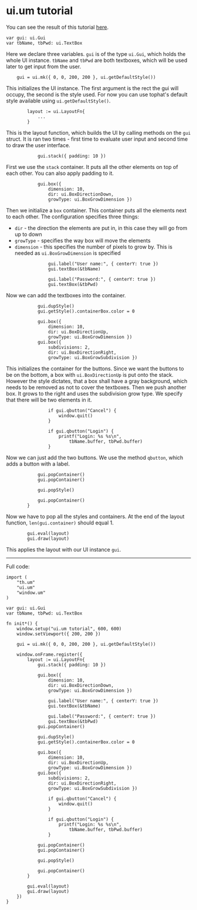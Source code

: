 # ui.um tutorial

You can see the result of this tutorial
[here](https://tophat2d.dev/examples/ui).

```umka
var gui: ui.Gui
var tbName, tbPwd: ui.TextBox
```

Here we declare three variables. `gui` is of the type `ui.Gui`, which holds the
whole UI instance. `tbName` and `tbPwd` are both textboxes, which will be used
later to get input from the user.

```umka
	gui = ui.mk({ 0, 0, 200, 200 }, ui.getDefaultStyle())
```

This initializes the UI instance. The first argument is the rect the gui will
occupy, the second is the style used. For now you can use tophat's default
style available using `ui.getDefaultStyle()`.

```umka
		layout := ui.LayoutFn{
            ...
		}
```

This is the layout function, which builds the UI by calling methods on the
`gui` struct. It is ran two times - first time to evaluate user input and
second time to draw the user interface.

```umka
			gui.stack({ padding: 10 })
```

First we use the `stack` container. It puts all the other elements on top of
each other. You can also apply padding to it.

```umka
			gui.box({
				dimension: 10,
				dir: ui.BoxDirectionDown,
				growType: ui.BoxGrowDimension })
```

Then we initialize a `box` container. This container puts all the elements next
to each other. The configuration specifies three things:

* `dir` - the direction the elements are put in, in this case they will go from
  up to down
* `growType` - specifies the way box will move the elements
* `dimension` - this specifies the number of pixels to grow by. This is needed
  as `ui.BoxGrowDimension` is specified

```umka
				gui.label("User name:", { centerY: true })
				gui.textBox(&tbName)

				gui.label("Password:", { centerY: true })
				gui.textBox(&tbPwd)
```

Now we can add the textboxes into the container.

```umka
			gui.dupStyle()
			gui.getStyle().containerBox.color = 0

			gui.box({
				dimension: 10,
				dir: ui.BoxDirectionUp,
				growType: ui.BoxGrowDimension })
			gui.box({
				subdivisions: 2,
				dir: ui.BoxDirectionRight,
				growType: ui.BoxGrowSubdivision })
```

This initializes the container for the buttons. Since we want the buttons to be
on the bottom, a box with `ui.BoxDirectionUp` is put onto the stack. However
the style dictates, that a box shall have a gray background, which needs to be
removed as not to cover the textboxes. Then we push another box. It grows to
the right and uses the subdivision grow type. We specify that there will be two
elements in it.

```umka
				if gui.qbutton("Cancel") {
					window.quit()
				}

				if gui.qbutton("Login") {
					printf("Login: %s %s\n",
						tbName.buffer, tbPwd.buffer)
				}
```

Now we can just add the two buttons. We use the method `qbutton`, which adds a
button with a label.


```umka
			gui.popContainer()
			gui.popContainer()

			gui.popStyle()

			gui.popContainer()
		}
```

Now we have to pop all the styles and containers. At the end of the layout
function, `len(gui.container)` should equal 1.

```umka
		gui.eval(layout)
		gui.draw(layout)
```

This applies the layout with our UI instance `gui`.

* * *

Full code:

```umka
import (
	"th.um"
	"ui.um"
	"window.um"
)

var gui: ui.Gui
var tbName, tbPwd: ui.TextBox

fn init*() {
	window.setup("ui.um tutorial", 600, 600)
	window.setViewport({ 200, 200 })

	gui = ui.mk({ 0, 0, 200, 200 }, ui.getDefaultStyle())

	window.onFrame.register({
		layout := ui.LayoutFn{
			gui.stack({ padding: 10 })

			gui.box({
				dimension: 10,
				dir: ui.BoxDirectionDown,
				growType: ui.BoxGrowDimension })

				gui.label("User name:", { centerY: true })
				gui.textBox(&tbName)

				gui.label("Password:", { centerY: true })
				gui.textBox(&tbPwd)
			gui.popContainer()

			gui.dupStyle()
			gui.getStyle().containerBox.color = 0

			gui.box({
				dimension: 10,
				dir: ui.BoxDirectionUp,
				growType: ui.BoxGrowDimension })
			gui.box({
				subdivisions: 2,
				dir: ui.BoxDirectionRight,
				growType: ui.BoxGrowSubdivision })

				if gui.qbutton("Cancel") {
					window.quit()
				}

				if gui.qbutton("Login") {
					printf("Login: %s %s\n",
						tbName.buffer, tbPwd.buffer)
				}

			gui.popContainer()
			gui.popContainer()

			gui.popStyle()

			gui.popContainer()
		}
		
		gui.eval(layout)
		gui.draw(layout)
	})
}
```
